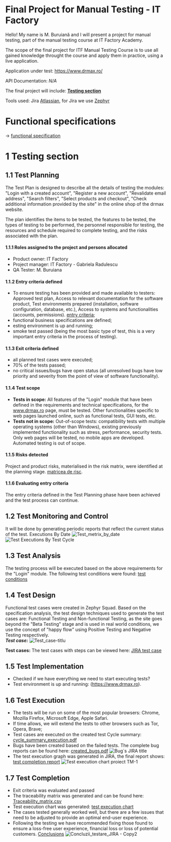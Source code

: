 # Final Project for Manual Testing - IT Factory

Hello! My name is M. Buruiană and I will present a project for manual testing, part of the manual testing course at IT Factory Academy.  

The scope of the final project for ITF Manual Testing Course is to use all gained knowledge throught the course and apply them in practice, using a live application. 

Application under test: https://www.drmax.ro/

API Documentation: *N/A*

The final project will include: [**Testing section**](https://github.com/Buru-gl/Manual-testing-project-drmax#1-testing-section)

Tools used: Jira [Atlassian](https://www.atlassian.com/software/jira), for Jira we use [Zephyr](https://marketplace.atlassian.com/apps/1014681/zephyr-squad-test-management-for-jira?tab=overview&hosting=cloud)

# Functional specifications

-> [functional specification](https://github.com/Buru-gl/Manual-testing-project-drmax/blob/main/Functional_specifications_drmax.pdf)


# 1 Testing section

## 1.1 Test Planning

The Test Plan is designed to describe all the details of testing the modules: "Login with a created account", "Register a new account", "Revalidate email address", "Search filters", "Select products and checkout", "Check additional information provided by the site" in the online shop of the drmax website. 

The plan identifies the items to be tested, the features to be tested, the types of testing to be performed, the personnel responsible for testing, the resources and schedule required to complete testing, and the risks associated with the plan.

#### 1.1.1 Roles assigned to the project and persons allocated
  * Product owner: IT Factory
  * Project manager: IT Factory - Gabriela Radulescu
  * QA Tester: M. Buruiana

#### 1.1.2 Entry criteria defined
 - To ensure testing has been provided and made available to testers: Approved test plan, Access to relevant documentation for the software product, Test environments prepared (installation, software configuration, database, etc.), Access to systems and functionalities (accounts, permissions). [entry criteria](https://github.com/Buru-gl/Manual-testing-project-drmax/blob/main/Conditii_de_testare_test_case.png);
 -  functional business specifications are defined;
 -  esting environment is up and running;
 -  smoke test passed (being the most basic type of test, this is a very important entry criteria in the process of testing).

#### 1.1.3 Exit criteria defined
 - all planned test cases were executed;
 - 70% of the tests passed;
 - no critical issues/bugs have open status (all unresolved bugs have low priority and severity from the point of view of software functionality).

#### 1.1.4 Test scope

* __Tests in scope:__ All features of the "Login" module that have been defined in the requirements and technical specifications, for the www.drmax.ro page, must be tested.
                      Other functionalities specific to web pages launched online, such as functional tests, GUI tests, etc.
* __Tests not in scope:__ Out-of-scope tests: compatibility tests with multiple operating systems (other than Windows), existing previously implemented functionality such as stress, performance, security tests. Only 
                      web pages will be tested, no mobile apps are developed. Automated testing is out of scope. 

#### 1.1.5 Risks detected

Project and product risks, materialised in the risk matrix, were identified at the planning stage. [matricea de risc](https://github.com/Buru-gl/Manual-testing-project-drmax/blob/main/Jira_matricea_de_risc-drmax.jpg).
  
#### 1.1.6 Evaluating entry criteria

The entry criteria defined in the Test Planning phase have been achieved and the test process can continue. 

## 1.2 Test Monitoring and Control

It will be done by generating periodic reports that reflect the current status of the test.
Executions By Date
![Test_metrix_by_date](https://github.com/Buru-gl/Manual-testing-project-drmax/assets/125501132/0274c81c-fce4-4898-89cd-3f51530263a9)
![Test Executions By Test Cycle](https://github.com/Buru-gl/Manual-testing-project-drmax/assets/125501132/383580cc-58de-4862-9608-e0e05b035ad3)

## 1.3 Test Analysis

The testing process will be executed based on the above requirements for the "Login" module. The following test conditions were found: [test conditions](https://github.com/Buru-gl/Manual-testing-project-drmax/blob/main/Conditii_de_testare_test_case.png)

## 1.4 Test Design

Functional test cases were created in Zephyr Squad. Based on the specification analysis, the test design techniques used to generate the test cases are: Functional Testing and Non-functional Testing, as the site goes beyond the "Beta Testing" stage and is used in real world conditions, we use the concept of "happy flow" using Positive Testing and Negative Testing respectively.         
***Test case:***
![Test_case-titlu](https://github.com/Buru-gl/Manual-testing-project-drmax/assets/125501132/f4768b93-7794-40d4-9361-9553bb3b4905)

**Test cases:**
The test cases with steps can be viewed here: [JIRA test case](https://github.com/Buru-gl/Manual-testing-project-drmax/blob/main/Test_case_Jira.pdf)

## 1.5 Test Implementation

- Checked if we have everything we need to start executing tests?
- Test environment is up and running: (https://www.drmax.ro).

## 1.6 Test Execution

* The tests will be run on some of the most popular browsers: Chrome, Mozilla Firefox, Microsoft Edge, Apple Safari.
* If time allows, we will extend the tests to other browsers such as Tor, Opera, Brave;
* Test cases are executed on the created test Cycle summary: [cycle_summary_execution.pdf](https://github.com/Buru-gl/Manual-testing-project-drmax/blob/main/Summary_test_case_Jira.png)
* Bugs have been created based on the failed tests. The complete bug reports can be found here: [created_bugs.pdf](https://github.com/Buru-gl/Manual-testing-project-drmax/blob/main/Bug_Jira.pdf)
  ![Bug`s JIRA title](https://github.com/Buru-gl/Manual-testing-project-drmax/assets/125501132/07c8bcbd-51bd-410c-b67e-3caafc751c42)
* The test execution graph was generated in JIRA, the final report shows: [test completion report](https://github.com/Buru-gl/Manual-testing-project-drmax/blob/main/Chart_JIRA_raport.png)
  ![Test execution chart proiect TM-1](https://github.com/Buru-gl/Manual-testing-project-drmax/assets/125501132/b74521d2-931e-4088-a729-6eb6ea04486a)

## 1.7 Test Completion

* Exit criteria was evaluated and passed
* The traceability matrix was generated and can be found here: [Traceability_matrix.csv](https://github.com/Buru-gl/Manual-testing-project-drmax/blob/main/Forward%20Traceability.png)
* Test execution chart was generated: [test execution chart](https://github.com/Buru-gl/Manual-testing-project-drmax/blob/main/Chart_JIRA_raport.png)
* The cases tested generally worked well, but there are a few issues that need to be adjusted to provide an optimal end-user experience.
* Following the testing we have recommended fixing those found to ensure a loss-free user experience, financial loss or loss of potential customers.  [Conclusions](https://github.com/Buru-gl/Manual-testing-project-drmax/blob/main/Concluzii_testare_JIRA.pdf)
![Concluzii_testare_JIRA - Copy2](https://github.com/Buru-gl/Manual-testing-project-drmax/assets/125501132/f791aab9-0308-42e7-a700-864715b7eed9)


